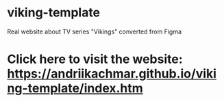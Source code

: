 # viking-template
Real website about TV series "Vikings" converted from Figma
# Click here to visit the website: https://andriikachmar.github.io/viking-template/index.htm
